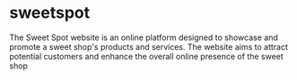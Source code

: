 # sweetspot
The Sweet Spot website is an online platform designed to showcase and promote a sweet shop's products and services.  The website aims to attract potential customers and enhance the overall online presence of the sweet shop
